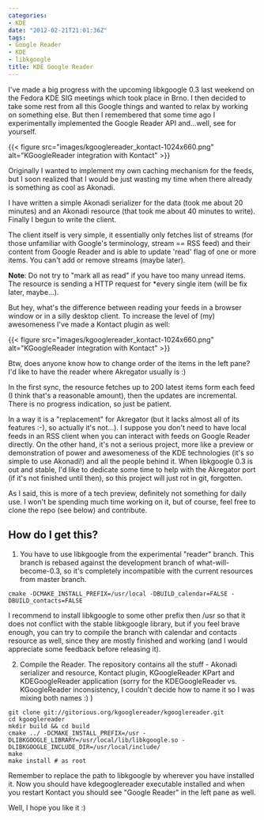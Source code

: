 ```yaml
---
categories:
- KDE
date: "2012-02-21T21:01:36Z"
tags:
- Google Reader
- KDE
- libkgoogle
title: KDE Google Reader
---
```

I've made a big progress with the upcoming libkgoogle 0.3 last weekend on the Fedora KDE SIG meetings which took place
in Brno. I then decided to take some rest from all this Google things and wanted to relax by working on something else.
But then I remembered that some time ago I experimentally implemented the Google Reader API and...well, see for
yourself.

<!--more-->

{{< figure src="images/kgooglereader_kontact-1024x660.png" alt="KGoogleReader integration with Kontact" >}}

Originally I wanted to implement my own caching mechanism for the feeds, but I soon realized that I would be just
wasting my time when there already is something as cool as Akonadi.

I have written a simple Akonadi serializer for the data (took me about 20 minutes) and an Akonadi resource (that took me
about 40 minutes to write). Finally I begun to write the client.

The client itself is very simple, it essentially only fetches list of streams (for those unfamiliar with Google's
terminology, stream == RSS feed) and their content from Google Reader and is able to update 'read' flag of one or more
items. You can't add or remove streams (maybe later).

**Note**: Do not try to "mark all as read" if you have too many unread items. The resource is sending a HTTP request for
*every single item (will be fix later, maybe...).

But hey, what's the difference between reading your feeds in a browser window or in a silly desktop client. To increase
the level of (my) awesomeness I've made a Kontact plugin as well:

{{< figure src="images/kgooglereader_kontact-1024x660.png" alt="KGoogleReader integration with Kontact" >}}

Btw, does anyone know how to change order of the items in the left pane? I'd like to have the reader where Akregator
usually is :)

In the first sync, the resource fetches up to 200 latest items form each feed (I think that's a reasonable amount), then
the updates are incremental. There is no progress indication, so just be patient.

In a way it is a "replacement" for Akregator (but it lacks almost all of its features :-), so actually it's not...). I
suppose you don't need to have local feeds in an RSS client when you can interact with feeds on Google Reader directly.
On the other hand, it's not a serious project, more like a preview or demonstration of power and awesomeness of the KDE
technologies (it's *so* simple to use Akonadi!) and all the people behind it. When libkgoogle 0.3 is out and stable, I'd
like to dedicate some time to help with the Akregator port (if it's not finished until then), so this project will just
rot in git, forgotten.

As I said, this is more of a tech preview, definitely not something for daily use. I won't be spending much time working
on it, but of course, feel free to clone the repo (see below) and contribute.

## How do I get this?

1) You have to use libkgoogle from the experimental "reader" branch. This branch is rebased against the development
branch of what-will-become-0.3, so it's completely incompatible with the current resources from master branch.

```
cmake -DCMAKE_INSTALL_PREFIX=/usr/local -DBUILD_calendar=FALSE -DBUILD_contacts=FALSE
```

I recommend to install libkgoogle to some other prefix then /usr so that it does not conflict with the stable libkgoogle
library, but if you feel brave enough, you can try to compile the branch with calendar and contacts resource as well,
since they are mostly finished and working (and I would appreciate some feedback before releasing it).

2) Compile the Reader. The repository contains all the stuff - Akonadi serializer and resource, Kontact plugin,
KGoogleReader KPart and KDEGoogleReader application (sorry for the KDEGoogleReader vs. KGoogleReader inconsistency, I
couldn't decide how to name it so I was mixing both names :) )

```
git clone git://gitorious.org/kgooglereader/kgooglereader.git
cd kgooglereader
mkdir build && cd build
cmake ../ -DCMAKE_INSTALL_PREFIX=/usr -DLIBKGOOGLE_LIBRARY=/usr/local/lib/libkgoogle.so -DLIBKGOOGLE_INCLUDE_DIR=/usr/local/include/
make
make install # as root
```

Remember to replace the path to libkgoogle by wherever you have installed it. Now you should have kdegooglereader
executable installed and when you restart Kontact you should see "Google Reader" in the left pane as well.

Well, I hope you like it :)
